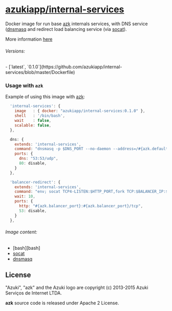 [azukiapp/internal-services](http://images.azk.io/#/internal-services)
==================

Docker image for run base [azk][azk] internals services, with DNS service ([dnsmasq]([dnsmasq]) and redirect load balancing service (via [socat][socat]).

More information [here][azk_agent_doc]

###### Versions:

<versions>
- [`latest`, `0.1.0`](https://github.com/azukiapp/internal-services/blob/master/Dockerfile)
</versions>

### Usage with `azk`

Example of using this image with [azk][azk]:

```js
  'internal-services': {
    image   : { docker: "azukiapp/internal-services:0.1.0" },
    shell   : '/bin/bash',
    wait    : false,
    scalable: false,
  },

  dns: {
    extends: 'internal-services',
    command: "dnsmasq -p $DNS_PORT --no-daemon --address=/#{azk.default_domain}/#{azk.balancer_ip}",
    ports: {
      dns: "53:53/udp",
      80: disable,
    }
  },

  'balancer-redirect': {
    extends: 'internal-services',
    command: "env; socat TCP4-LISTEN:$HTTP_PORT,fork TCP:$BALANCER_IP:$BALANCER_PORT",
    wait: 10,
    ports: {
      http: "#{azk.balancer_port}:#{azk.balancer_port}/tcp",
      53: disable,
    }
  },
```

###### Image content:

  - [bash][bash]
  - [socat][socat]
  - [dnsmasq][dnsmasq]

## License

"Azuki", "azk" and the Azuki logo are copyright (c) 2013-2015 Azuki Serviços de Internet LTDA.

**azk** source code is released under Apache 2 License.

[azk]: https://github.com/azukiapp/azk
[azk_agent_doc]: http://docs.azk.io/en/agent/
[bach]: https://www.gnu.org/software/bash/
[dnsmasq]: http://www.thekelleys.org.uk/dnsmasq/doc.html
[socat]: http://www.dest-unreach.org/socat/
